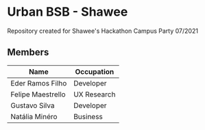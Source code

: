 # Urban BSB - Shawee

Repository created for Shawee's Hackathon Campus Party 07/2021

## Members

Name | Occupation |
--- | --- |
Eder Ramos Filho | Developer |
Felipe Maestrello | UX Research |
Gustavo Silva | Developer |
Natália Minéro | Business |
